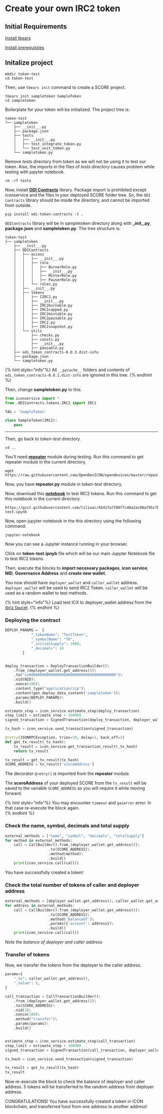 # Create your own IRC2 token

## Initial Requirements
[Install tbears](https://www.icondev.io/docs/tbears-installation)

[Install prerequisties](prerequisites.md)

## Initalize project
```Shell
mkdir token-test
cd token-test
``` 

Then, use `tbears init` command to create a SCORE project.

```
tbears init sampletoken SampleToken
cd sampletoken
```

Boilerplate for your token will be initialized. The project tree is:
```
token-test
└── sampletoken
    ├── __init__.py
    ├── package.json
    ├── tests
    │   ├── __init__.py
    │   ├── test_integrate_token.py
    │   └── test_unit_token.py
    └── sampletoken.py
```   

Remove _tests_ directory from token as we will not be using it to test our token. Also, the imports in the files of _tests_ directory causes problem while testing with jupyter notebook.

```Shell
rm -rf tests
```

Now, install **[ODI Contracts]()** library. Package import is prohibited except iconservice and the files in your deployed SCORE folder tree. So, the `ODI Contracts` library should be inside the directory, and cannot be imported from outside. 

```Shell
pip install odi-token-contracts -t .
```

`ODIContracts` library will be in sampletoken directory along with **\__init__.py**, **package.json** and **sampletoken.py**. The tree structure is:

```
token-test
├── sampletoken
    ├── __init__.py
    ├── ODIContracts
    │   ├── access
    │   │   ├── __init__.py
    │   │   ├── role
    │   │   │   ├── BurnerRole.py
    │   │   │   ├── __init__.py
    │   │   │   ├── MinterRole.py
    │   │   │   ├── PauserRole.py
    │   │   └── roles.py
    │   ├── __init__.py
    │   ├── tokens
    │   │   ├── IIRC2.py
    │   │   ├── __init__.py
    │   │   ├── IRC2burnable.py
    │   │   ├── IRC2capped.py
    │   │   ├── IRC2mintable.py
    │   │   ├── IRC2pausable.py
    │   │   ├── IRC2.py
    │   │   ├── IRC2snapshot.py
    │   └── utils
    │       ├── checks.py
    │       ├── consts.py
    │       ├── __init__.py
    │       ├── pausable.py
    ├── odi_token_contracts-0.0.3.dist-info
    ├── package.json
    └── sampletoken.py
```
{% hint style="info"%}
All `__pycache__` folders and contents of `odi_token_contracts-0.0.1.dist-info` are ignored in this tree. 
{% endhint %}

Then, change **sampletoken.py** to this. 

```Python
from iconservice import *
from .ODIContracts.tokens.IRC2 import IRC2

TAG = 'SampleToken'

class SampleToken(IRC2):
    pass
```
---

Then, go back to _token-test_ directory.
```shell
cd ..
```

You'll need [**repeater**](https://github.com/OpenDevICON/opendevicon/blob/master/repeater.py) module during testing. Run this command to get repeater module in the current directory.

```shell
wget https://raw.githubusercontent.com/OpenDevICON/opendevicon/master/repeater.py
```

Now, you have **repeater.py** module in _token-test_ directory.  

Now, download this [**notebook**](https://gist.github.com/lilixac/4541fa7f80f7c40a2ac00a795c7b11d5) to test IRC2 tokens. Run this command to get this notebook in the current directory.

```shell
https://gist.githubusercontent.com/lilixac/4541fa7f80f7c40a2ac00a795c7b11d5/raw/6a553d9d37bfb7e0926c4e24b1db15fe01a26b8a/token-test.ipynb
```

Now, open jupyter-notebook in the this directory using the following command:

```shell
jupyter-notebook
```

Now you can see a Jupyter instance running in your browser.   


Click on **token-test.ipnyb** file which will be our main Jupyter Notebook file to test IRC2 tokens.  


Then, execute the blocks to **import necessary packages**, **icon service**, **NID**, **Governance Address** and **create new wallet**.  


You now should have `deployer_wallet` and `caller_wallet` address. `deployer_wallet` will be used to send IRC2 Token. `caller_wallet` will be used as a random wallet to test methods.

{% hint style="info"%}
Load test ICX to deployer_wallet address from the [ibriz faucet](https://icon-faucet.ibriz.ai/).
{% endhint %}



### Deploying the contract

```Python
DEPLOY_PARAMS =  {
            "_tokenName": "TestToken",
            "_symbolName": "TK",
            "_initialSupply": 1000,
            "_decimals": 18
        }


deploy_transaction = DeployTransactionBuilder()\
    .from_(deployer_wallet.get_address())\
    .to("cx0000000000000000000000000000000000000000")\
    .nid(NID)\
    .nonce(100)\
    .content_type("application/zip")\
    .content(gen_deploy_data_content('sampletoken'))\
    .params(DEPLOY_PARAMS)\
    .build()

estimate_step = icon_service.estimate_step(deploy_transaction)
step_limit = estimate_step + 100000
signed_transaction = SignedTransaction(deploy_transaction, deployer_wallet, step_limit)

tx_hash = icon_service.send_transaction(signed_transaction)

@retry(JSONRPCException, tries=10, delay=1, back_off=2)
def get_tx_result(_tx_hash):
    tx_result = icon_service.get_transaction_result(_tx_hash)
    return tx_result

tx_result = get_tx_result(tx_hash)
SCORE_ADDRESS = tx_result['scoreAddress']
```
The decorator `@retry()` is imported from the **repeater** module.


The **scoreAddress** of your deployed SCORE from the `tx_result` will be saved to the variable `SCORE_ADDRESS` as you will require it while moving forward.

{% hint style="info"%}
You may encounter `timeout` and `gaierror` error. In that case re-execute the block again.  
{% endhint %}

### Check the name, symbol, decimals and total supply
```Python
external_methods = ["name", "symbol", "decimals", "totalSupply"]
for method in external_methods:
    call = CallBuilder().from_(deployer_wallet.get_address())\
                    .to(SCORE_ADDRESS)\
                    .method(method)\
                    .build()
    print(icon_service.call(call))
``` 
You have successfully created a token!

### Check the total number of tokens of caller and deployer address
```Python
external_methods = [deployer_wallet.get_address(), caller_wallet.get_address()]
for address in external_methods:
    call = CallBuilder().from_(deployer_wallet.get_address())\
                    .to(SCORE_ADDRESS)\
                    .method('balanceOf')\
                    .params({'account': address})\
                    .build()
    print(icon_service.call(call))
```
*Note the balance of deployer and caller address*

### Transfer of tokens
Now, we transfer the tokens from the deployer to the caller address.
```Python
params={
    "_to": caller_wallet.get_address(),
    "_value": 5,
}

call_transaction = CallTransactionBuilder()\
    .from_(deployer_wallet.get_address())\
    .to(SCORE_ADDRESS)\
    .nid(3)\
    .nonce(100)\
    .method("transfer")\
    .params(params)\
    .build()


estimate_step = icon_service.estimate_step(call_transaction)
step_limit = estimate_step + 100000
signed_transaction = SignedTransaction(call_transaction, deployer_wallet, step_limit)

tx_hash = icon_service.send_transaction(signed_transaction)

tx_result = get_tx_result(tx_hash)
tx_result
```

Now re-execute the block to check the balance of deployer and caller address. 5 tokens will be transferred to the random address from deployer address. 


CONGRATULATIONS! You have successfully created a token in ICON blockchain, and transferred fund from one address to another address!